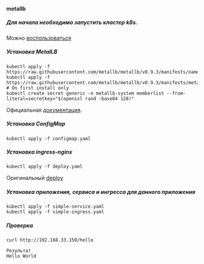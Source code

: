 #### metallb

##### Для начала необходимо запустить кластер k8s.
Можно [воспользоваться](https://github.com/LinarNadyrov/small_k8s)

##### Установка MetalLB
```
kubectl apply -f https://raw.githubusercontent.com/metallb/metallb/v0.9.3/manifests/namespace.yaml
kubectl apply -f https://raw.githubusercontent.com/metallb/metallb/v0.9.3/manifests/metallb.yaml
# On first install only
kubectl create secret generic -n metallb-system memberlist --from-literal=secretkey="$(openssl rand -base64 128)"
```
Официальная [документация](https://metallb.universe.tf/installation/). 

##### Установка ConfigMap
```
kubectl apply -f configmap.yaml
```
##### Установка ingress-nginx
```
kubectl apply -f deploy.yaml
```
Оригинальный [deploy](https://raw.githubusercontent.com/kubernetes/ingress-nginx/master/deploy/static/provider/baremetal/deploy.yaml)

##### Установка приложения, сервиса и ингресса для данного приложения
```
kubectl apply -f simple-service.yaml
kubectl apply -f simple-ingress.yaml
```
##### Проверка 
```
curl http://192.168.33.150/hello

Результат           
Hello World
```

